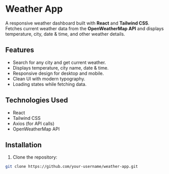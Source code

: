 # Weather App

A responsive weather dashboard built with **React** and **Tailwind CSS**. 
Fetches current weather data from the **OpenWeatherMap API** and displays temperature, city, date & time, and other weather details.

## Features

- Search for any city and get current weather.
- Displays temperature, city name, date & time.
- Responsive design for desktop and mobile.
- Clean UI with modern typography.
- Loading states while fetching data.

## Technologies Used

- React  
- Tailwind CSS  
- Axios (for API calls)  
- OpenWeatherMap API  

## Installation

1. Clone the repository:

```bash
git clone https://github.com/your-username/weather-app.git
